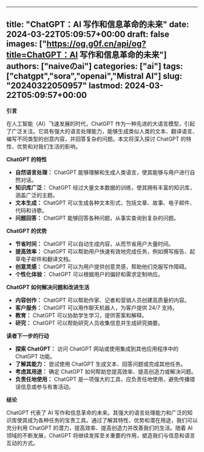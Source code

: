 
---
title: "ChatGPT：AI 写作和信息革命的未来"
date: 2024-03-22T05:09:57+00:00
draft: false
images: ["https://og.g0f.cn/api/og?title=ChatGPT：AI 写作和信息革命的未来"]
authors: ["naiveのai"]
categories: ["ai"]
tags: ["chatgpt","sora","openai","Mistral AI"]
slug: "20240322050957"
lastmod: 2024-03-22T05:09:57+00:00
---
**引言**

在人工智能（AI）飞速发展的时代，ChatGPT 作为一种先进的大语言模型，引起了广泛关注。它具有强大的语言处理能力，能够生成类似人类的文本、翻译语言、编写不同类型的创意内容，并回答复杂的问题。本文将深入探讨 ChatGPT 的特性、优势和对我们生活的影响。

**ChatGPT 的特性**

- **自然语言处理：** ChatGPT 能够理解和生成人类语言，使其能够与用户进行自然对话。
- **知识库广泛：** ChatGPT 经过大量文本数据的训练，使其拥有丰富的知识库，涵盖广泛的主题。
- **文本生成：** ChatGPT 可以生成各种文本形式，包括文章、故事、电子邮件、代码和诗歌。
- **问题回答：** ChatGPT 能够回答各种问题，从事实查询到复杂的问题。

**ChatGPT 的优势**

- **节省时间：** ChatGPT 可以自动生成内容，从而节省用户大量时间。
- **提高效率：** ChatGPT 可以帮助用户快速有效地完成任务，例如撰写报告、起草电子邮件和翻译文档。
- **创意灵感：** ChatGPT 可以为用户提供创意灵感，帮助他们克服写作障碍。
- **个性化体验：** ChatGPT 可以根据用户的偏好和需求定制响应。

**ChatGPT 如何解决问题和改进生活**

- **内容创作：** ChatGPT 可以帮助作家、记者和营销人员创建高质量的内容。
- **客户服务：** ChatGPT 可以用作聊天机器人，为客户提供 24/7 支持。
- **教育：** ChatGPT 可以协助学生学习，提供答案和解释。
- **研究：** ChatGPT 可以帮助研究人员收集信息并生成研究摘要。

**读者下一步的行动**

- **探索 ChatGPT：** 访问 ChatGPT 网站或使用集成到其他应用程序中的 ChatGPT 功能。
- **了解其能力：** 尝试使用 ChatGPT 生成文本、回答问题或完成其他任务。
- **考虑其用途：** 确定 ChatGPT 如何帮助您提高效率、提高创造力或解决问题。
- **负责任地使用：** ChatGPT 是一项强大的工具，应负责任地使用，避免传播错误信息或参与有害活动。

**结论**

ChatGPT 代表了 AI 写作和信息革命的未来。其强大的语言处理能力和广泛的知识库使其成为各种任务的宝贵工具。通过了解其特性、优势和潜在用途，我们可以充分利用 ChatGPT 的潜力，提高效率、提高创造力并改善我们的生活。随着 AI 领域的不断发展，ChatGPT 将继续发挥至关重要的作用，塑造我们与信息和语言互动的方式。